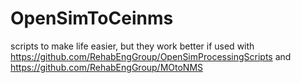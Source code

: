 # OpenSimToCeinms
scripts to make life easier, but they work better if used with https://github.com/RehabEngGroup/OpenSimProcessingScripts and https://github.com/RehabEngGroup/MOtoNMS
